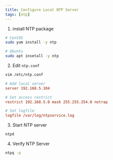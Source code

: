 ```yaml
---
title: Configure Local NTP Server
tags: [ntp]
---
```


1. install NTP package
```bash
# CentOS
sudo yum install -y ntp

# Ubuntu
sudo apt insetall -y ntp
```

2. Edit `ntp.conf`
```bash
vim /etc/ntp.conf
```

```conf
# Add local server
server 192.168.5.104

# Set access restrict
restrict 192.168.5.0 mask 255.255.254.0 notrap

# Set logfile
logfile /var/log/ntpservice.log
```

3. Start NTP server
```bash
ntpd
```

4. Verify NTP Server
```bash
ntpq -p
```
